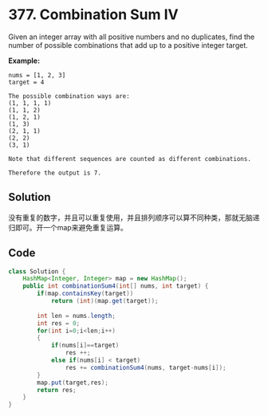 # 377. Combination Sum IV

Given an integer array with all positive numbers and no duplicates, find the number of possible combinations that add up to a positive integer target.

**Example:**

```
nums = [1, 2, 3]
target = 4

The possible combination ways are:
(1, 1, 1, 1)
(1, 1, 2)
(1, 2, 1)
(1, 3)
(2, 1, 1)
(2, 2)
(3, 1)

Note that different sequences are counted as different combinations.

Therefore the output is 7.
```

## Solution

没有重复的数字，并且可以重复使用，并且排列顺序可以算不同种类，那就无脑递归即可。开一个map来避免重复运算。



## Code

```java
class Solution {
    HashMap<Integer, Integer> map = new HashMap();
    public int combinationSum4(int[] nums, int target) {
        if(map.containsKey(target))
            return (int)(map.get(target));
        
        int len = nums.length;
        int res = 0;
        for(int i=0;i<len;i++)
        {
            if(nums[i]==target)
                res ++;
            else if(nums[i] < target)
                res += combinationSum4(nums, target-nums[i]);
        }
        map.put(target,res);
        return res; 
    }
}
```

